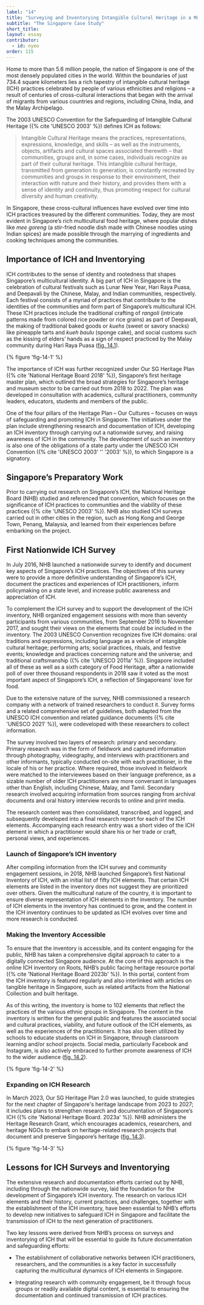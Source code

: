 ```yaml
---
label: "14"
title: "Surveying and Inventorying Intangible Cultural Heritage in a Multicultural Society"
subtitle: "The Singapore Case Study"
short_title:
layout: essay
contributor:
  - id: nyeo
order: 115
---
```


Home to more than 5.6 million people, the nation of Singapore is one of the most densely populated cities in the world. Within the boundaries of just 734.4 square kilometers lies a rich tapestry of intangible cultural heritage (ICH) practices celebrated by people of various ethnicities and religions – a result of centuries of cross-cultural interactions that began with the arrival of migrants from various countries and regions, including China, India, and the Malay Archipelago.

The 2003 UNESCO Convention for the Safeguarding of Intangible Cultural Heritage ({% cite 'UNESCO 2003' %}) defines ICH as follows:

> Intangible Cultural Heritage means the practices, representations, expressions, knowledge, and skills – as well as the instruments, objects, artifacts and cultural spaces associated therewith – that communities, groups and, in some cases, individuals recognize as part of their cultural heritage. This intangible cultural heritage, transmitted from generation to generation, is constantly recreated by communities and groups in response to their environment, their interaction with nature and their history, and provides them with a sense of identity and continuity, thus promoting respect for cultural diversity and human creativity.

In Singapore, these cross-cultural influences have evolved over time into ICH practices treasured by the different communities. Today, they are most evident in Singapore’s rich multicultural food heritage, where popular dishes like *mee goreng* (a stir-fried noodle dish made with Chinese noodles using Indian spices) are made possible through the marrying of ingredients and cooking techniques among the communities.

## Importance of ICH and Inventorying

ICH contributes to the sense of identity and rootedness that shapes Singapore’s multicultural identity. A big part of ICH in Singapore is the celebration of cultural festivals such as Lunar New Year, Hari Raya Puasa, and Deepavali by the Chinese, Malay, and Indian communities, respectively. Each festival consists of a myriad of practices that contribute to the identities of the communities and form part of Singapore’s multicultural ICH. These ICH practices include the traditional crafting of *rangoli* (intricate patterns made from colored rice powder or rice grains) as part of Deepavali, the making of traditional baked goods or *kuehs* (sweet or savory snacks) like pineapple tarts and *kueh baulu* (sponge cake), and social customs such as the kissing of elders’ hands as a sign of respect practiced by the Malay community during Hari Raya Puasa ([fig. 14.1](#fig-14-1)).

{% figure 'fig-14-1' %}

The importance of ICH was further recognized under Our SG Heritage Plan ({% cite 'National Heritage Board 2018' %}), Singapore’s first heritage master plan, which outlined the broad strategies for Singapore’s heritage and museum sector to be carried out from 2018 to 2022. The plan was developed in consultation with academics, cultural practitioners, community leaders, educators, students and members of the public.

One of the four pillars of the Heritage Plan – Our Cultures – focuses on ways of safeguarding and promoting ICH in Singapore. The initiatives under the plan include strengthening research and documentation of ICH, developing an ICH inventory through carrying out a nationwide survey, and raising awareness of ICH in the community. The development of such an inventory is also one of the obligations of a state party under the UNESCO ICH Convention ({% cite 'UNESCO 2003' '' '2003' %}), to which Singapore is a signatory.

## Singapore’s Preparatory Work

Prior to carrying out research on Singapore’s ICH, the National Heritage Board (NHB) studied and referenced that convention, which focuses on the significance of ICH practices to communities and the viability of these practices ({% cite 'UNESCO 2003' %}). NHB also studied ICH surveys carried out in other cities in the region, such as Hong Kong and George Town, Penang, Malaysia, and learned from their experiences before embarking on the project.

## First Nationwide ICH Survey

In July 2016, NHB launched a nationwide survey to identify and document key aspects of Singapore’s ICH practices. The objectives of this survey were to provide a more definitive understanding of Singapore’s ICH, document the practices and experiences of ICH practitioners, inform policymaking on a state level, and increase public awareness and appreciation of ICH.

To complement the ICH survey and to support the development of the ICH inventory, NHB organized engagement sessions with more than seventy participants from various communities, from September 2016 to November 2017, and sought their views on the elements that could be included in the inventory. The 2003 UNESCO Convention recognizes five ICH domains: oral traditions and expressions, including language as a vehicle of intangible cultural heritage; performing arts; social practices, rituals, and festive events; knowledge and practices concerning nature and the universe; and traditional craftsmanship ({% cite 'UNESCO 2011a' %}). Singapore included all of these as well as a sixth category of Food Heritage, after a nationwide poll of over three thousand respondents in 2018 saw it voted as the most important aspect of Singapore’s ICH, a reflection of Singaporeans’ love for food.

Due to the extensive nature of the survey, NHB commissioned a research company with a network of trained researchers to conduct it. Survey forms and a related comprehensive set of guidelines, both adapted from the UNESCO ICH convention and related guidance documents ({% cite 'UNESCO 2021' %}), were codeveloped with these researchers to collect information.

The survey involved two layers of research: primary and secondary. Primary research was in the form of fieldwork and captured information through photography, videography, and interviews with practitioners and other informants, typically conducted on-site with each practitioner, in the locale of his or her practice. Where required, those involved in fieldwork were matched to the interviewees based on their language preference, as a sizable number of older ICH practitioners are more conversant in languages other than English, including Chinese, Malay, and Tamil. Secondary research involved acquiring information from sources ranging from archival documents and oral history interview records to online and print media.

The research content was then consolidated, transcribed, and logged, and subsequently developed into a final research report for each of the ICH elements. Accompanying each research entry was a short video of the ICH element in which a practitioner would share his or her trade or craft, personal views, and experiences.

### Launch of Singapore’s ICH inventory

After compiling information from the ICH survey and community engagement sessions, in 2018, NHB launched Singapore’s first National Inventory of ICH, with an initial list of fifty ICH elements. That certain ICH elements are listed in the inventory does not suggest they are prioritized over others. Given the multicultural nature of the country, it is important to ensure diverse representation of ICH elements in the inventory. The number of ICH elements in the inventory has continued to grow, and the content in the ICH inventory continues to be updated as ICH evolves over time and more research is conducted.

### Making the Inventory Accessible

To ensure that the inventory is accessible, and its content engaging for the public, NHB has taken a comprehensive digital approach to cater to a digitally connected Singapore audience. At the core of this approach is the online ICH inventory on Roots, NHB’s public facing heritage resource portal ({% cite 'National Heritage Board 2023b' %}). In this portal, content from the ICH inventory is featured regularly and also interlinked with articles on tangible heritage in Singapore, such as related artifacts from the National Collection and built heritage.

As of this writing, the inventory is home to 102 elements that reflect the practices of the various ethnic groups in Singapore. The content in the inventory is written for the general public and features the associated social and cultural practices, viability, and future outlook of the ICH elements, as well as the experiences of the practitioners. It has also been utilized by schools to educate students on ICH in Singapore, through classroom learning and/or school projects. Social media, particularly Facebook and Instagram, is also actively embraced to further promote awareness of ICH to the wider audience ([fig. 14.2](#fig-14-2)).

{% figure 'fig-14-2' %}

### Expanding on ICH Research

In March 2023, Our SG Heritage Plan 2.0 was launched, to guide strategies for the next chapter of Singapore's heritage landscape from 2023 to 2027; it includes plans to strengthen research and documentation of Singapore’s ICH ({% cite 'National Heritage Board. 2023a' %}). NHB administers the Heritage Research Grant, which encourages academics, researchers, and heritage NGOs to embark on heritage-related research projects that document and preserve Singapore’s heritage ([fig. 14.3](#fig-14-3)).

{% figure 'fig-14-3' %}

## Lessons for ICH Surveys and Inventorying

The extensive research and documentation efforts carried out by NHB, including through the nationwide survey, laid the foundation for the development of Singapore’s ICH inventory. The research on various ICH elements and their history, current practices, and challenges, together with the establishment of the ICH inventory, have been essential to NHB’s efforts to develop new initiatives to safeguard ICH in Singapore and facilitate the transmission of ICH to the next generation of practitioners.

Two key lessons were derived from NHB’s process on surveys and inventorying of ICH that will be essential to guide its future documentation and safeguarding efforts:

-   The establishment of collaborative networks between ICH practitioners, researchers, and the communities is a key factor in successfully capturing the multicultural dynamics of ICH elements in Singapore.

-   Integrating research with community engagement, be it through focus groups or readily available digital content, is essential to ensuring the documentation and continued transmission of ICH practices.
